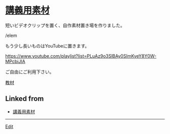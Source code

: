# [講義用素材](講義用素材)

短いビデオクリップを置く、自作素材置き場を作りました。

/elem

もう少し長いものはYouTubeに置きます。

https://www.youtube.com/playlist?list=PLuAz9o3SlBAy0SImKyeY8Y0W-MPcbiJIA

ご自由にご利用下さい。

[教材](教材) 




## Linked from

* [講義用素材](講義用素材.md)


----
[Edit](https://github.com/vitroid/vitroid.github.io/edit/master/MD/講義用素材.md)
